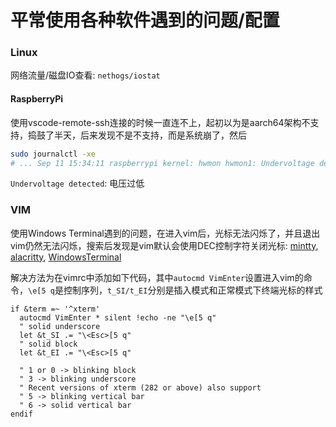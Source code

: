 
# 平常使用各种软件遇到的问题/配置

### Linux

网络流量/磁盘IO查看: `nethogs/iostat`

#### RaspberryPi

使用vscode-remote-ssh连接的时候一直连不上，起初以为是aarch64架构不支持，捣鼓了半天，后来发现不是不支持，而是系统崩了，然后
```sh
sudo journalctl -xe
# ... Sep 11 15:34:11 raspberrypi kernel: hwmon hwmon1: Undervoltage detected!
```

`Undervoltage detected`: 电压过低

### VIM

使用Windows Terminal遇到的问题，在进入vim后，光标无法闪烁了，并且退出vim仍然无法闪烁，搜索后发现是vim默认会使用DEC控制字符关闭光标: [mintty](https://github.com/mintty/wsltty/issues/133), [alacritty](https://github.com/alacritty/alacritty/issues/4609), [WindowsTerminal](https://github.com/microsoft/terminal/issues/4335)

解决方法为在vimrc中添加如下代码，其中`autocmd VimEnter`设置进入vim的命令，`\e[5 q`是控制序列，`t_SI/t_EI`分别是插入模式和正常模式下终端光标的样式

```
if &term =~ '^xterm'
  autocmd VimEnter * silent !echo -ne "\e[5 q"
  " solid underscore
  let &t_SI .= "\<Esc>[5 q"
  " solid block
  let &t_EI .= "\<Esc>[5 q"

  " 1 or 0 -> blinking block
  " 3 -> blinking underscore
  " Recent versions of xterm (282 or above) also support
  " 5 -> blinking vertical bar
  " 6 -> solid vertical bar
endif
```

